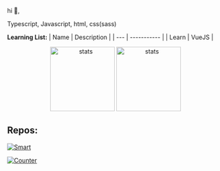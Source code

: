hi 👋,

Typescript, Javascript, html, css(sass)

**Learning List:**
| Name      | Description |
| --- | ----------- |
| Learn      | VueJS      |

<p align="center">
<img src="https://github-readme-stats.vercel.app/api?username=healthpackdev&theme=dark&hide_title=true&show_icons=true" width="%100" height="150px"alt="stats"/>
<img src="https://github-readme-stats.vercel.app/api/top-langs/?username=healthpackdev&hide_title=true&theme=dark&layout=compact" width="%100" height="150px" alt="stats"/>
</p>

## Repos:
[![Smart](https://github-readme-stats.vercel.app/api/pin/?username=healthpackdev&repo=Smart&theme=dark)](https://github.com/healthpackTR/Smart)

[![Counter](https://github-readme-stats.vercel.app/api/pin/?username=healthpackdev&repo=new-year-counter&theme=dark)](https://github.com/healthpackTR/new-year-counter)
  
